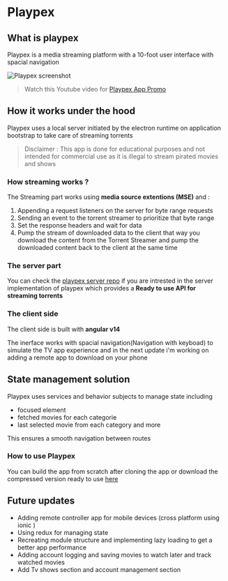 # Playpex

## What is playpex

Playpex is a media streaming platform with a 10-foot user interface with spacial navigation

![Playpex screenshot](https://i.ibb.co/kxmBzrZ/Screenshot-20221023-122226.png)

> Watch this Youtube video for [Playpex App Promo](https://www.youtube.com/watch?v=mj4EjDdVXTo)

## How it works under the hood

Playpex uses a local server initiated by the electron runtime on application bootstrap to take care of streaming torrents
>Disclaimer :
    This app is done for educational purposes and not intended for commercial use as it is illegal to stream pirated movies and shows

### How streaming works ?

The Streaming part works using **media source extentions (MSE)** and :

1. Appending a request listeners on the server for byte range requests
2. Sending an event to the torrent streamer to prioritize that byte range 
3. Set the response headers and wait for data
4. Pump the stream of downloaded data to the client that way you download the content from the Torrent Streamer and pump the downloaded content back to the client at the same time

### The server part

You can check the [playpex server repo](https://github.com/IhebBelhadj/Playpex-backend) if you are intrested in the server implementation of playpex which provides a **Ready to use API for streaming torrents**

### The client side

The client side is built with **angular v14**

The inerface works with spacial navigation(Navigation with keyboad) to simulate the TV app experience and in the next update i'm working on adding a remote app to download on your phone

## State management solution

Playpex uses services and behavior subjects to manage state including 
* focused element
* fetched movies for each categorie
* last selected movie from each category and more

This ensures a smooth navigation between routes

### How to use Playpex

You can build the app from scratch after cloning the app or download the compressed version ready to use [here](https://mega.nz/file/V80xwTyJ#VrSX1fnlIuXL0ghFYE65Qyi-Y1RqOIt-2Vaf2ysohgE)

## Future updates

* Adding remote controller app for mobile devices (cross platform using ionic )
* Using redux for managing state
* Recreating module structure and implementing lazy loading to get a better app performance
* Adding account logging and saving movies to watch later and track watched movies
* Add Tv shows section and account management section
